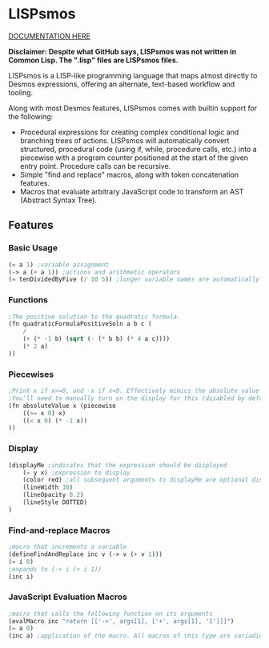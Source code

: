 # LISPsmos

[DOCUMENTATION HERE](https://radian628.github.io/lispsmos/)

**Disclaimer: Despite what GitHub says, LISPsmos was not written in Common Lisp. The ".lisp" files are LISPsmos files.**

LISPsmos is a LISP-like programming language that maps almost directly to Desmos expressions, offering an alternate, text-based workflow and tooling. 

Along with most Desmos features, LISPsmos comes with builtin support for the following:
- Procedural expressions for creating complex conditional logic and branching trees of actions. LISPsmos will automatically convert structured, procedural code (using if, while, procedure calls, etc.) into a piecewise with a program counter positioned at the start of the given entry point. Procedure calls can be recursive.
- Simple "find and replace" macros, along with token concatenation features.
- Macros that evaluate arbitrary JavaScript code to transform an AST (Abstract Syntax Tree).

## Features
### Basic Usage
```lisp
(= a 1) ;variable assignment
(-> a (+ a 1)) ;actions and arithmetic operators
(= tenDividedByFive (/ 10 5)) ;longer variable names are automatically made subscript
```

### Functions
```lisp
;The positive solution to the quadratic formula.
(fn quadraticFormulaPositiveSoln a b c (
    / 
    (+ (* -1 b) (sqrt (- (* b b) (* 4 a c)))) 
    (* 2 a)
))
```

### Piecewises
```lisp
;Print x if x>=0, and -x if x<0. Effectively mimics the absolute value function.
;You'll need to manually turn on the display for this (disabled by default)
(fn absoluteValue x (piecewise
    ((>= x 0) x)
    ((< x 0) (* -1 x))
))
```

### Display
```lisp
(displayMe ;indicates that the expression should be displayed
    (= y x) ;expression to display
    (color red) ;all subsequent arguments to displayMe are optional display settings
    (lineWidth 30) 
    (lineOpacity 0.2) 
    (lineStyle DOTTED)
)
```

### Find-and-replace Macros
```lisp
;macro that increments a variable
(defineFindAndReplace inc v (-> v (+ v 1)))
(= i 0)
;expands to (-> i (+ i 1))
(inc i)
```

### JavaScript Evaluation Macros
```lisp
;macro that calls the following function on its arguments
(evalMacro inc "return [['->', args[1], ['+', args[1], '1']]]")
(= a 0)
(inc a) ;application of the macro. All macros of this type are variadic.
```
